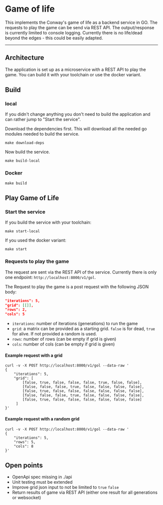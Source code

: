 # Game of life
This implements the Conway's game of life as a backend service in GO. The requests to play the game can be send via REST API. The output/response is currently limited to console logging. Currently there is no life/dead beyond the edges - this could be easily adapted.

---
## Architecture
The application is set up as a microservice with a REST API to play the game. You can build it with your toolchain or use the docker variant.

## Build
### local
If you didn't change anything you don't need to build the application and can rather jump to "Start the service".

Download the dependencies first. This will download all the needed go modules needed to build the service.
```shell
make download-deps 
```
Now build the service.
```shell
make build-local
```

### Docker
```shell
make build
```

## Play Game of Life

### Start the service
If you build the service with your toolchain:
```shell
make start-local
```
If you used the docker variant:
```shell
make start
```

### Requests to play the game
The request are sent via the REST API of the service. Currently there is only one endpoint: `http://localhost:8000/v1/gol`.

The Request to play the game is a post request with the following JSON body:
```json
"iterations": 5,
"grid": [[]],
"rows": 2,
"cols": 5
```
- `iterations`: number of iterations (generations) to run the game
- `grid`: a matrix can be provided as a starting grid. `false` is for dead, `true` for alive. If not provided a random is used.
- `rows`: number of rows (can be empty if grid is given)
- `cols`: number of cols (can be empty if grid is given)

#### Example request with a grid
```shell
curl -v -X POST http://localhost:8000/v1/gol --data-raw '
{
    "iterations": 5,
    "grid": [
        [false, true, false, false, false, true, false, false],
        [false, false, false, true, false, false, false, false],
        [false, true, false, false, false, false, false, false],
        [false, false, false, true, false, false, false, false],
        [false, true, false, false, false, false, false, false]
     ]
}'
```
#### Example request with a random grid
```shell
curl -v -X POST http://localhost:8000/v1/gol --data-raw '
{
    "iterations": 5,
    "rows": 5,
    "cols": 8
}'
```

## Open points
* OpenApi spec missing in ./api
* Unit testing must be extended
* Improve grid json input to not be limited to `true` `false`  
* Return results of game via REST API (either one result for all generations or websocket)
